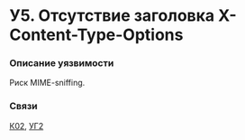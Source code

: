 # У5. Отсутствие заголовка X-Content-Type-Options

### **Описание уязвимости**

Риск MIME-sniffing.

### **Связи**

[К02](../../struktura-sistemy/komponenty-sistemy/k02.-virtualnaya-mashina-dlya-veb-prilozheniya-i-api.md), [УГ2](../../ugrozy/perechen-ugroz-sistemy/ug2.-narushenie-avtorizacii-na-urovne-obektov.md)
